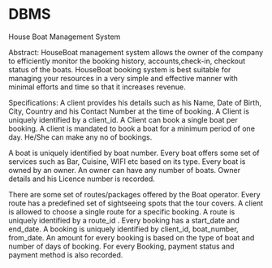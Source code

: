 # DBMS
House Boat Management System

Abstract:
  HouseBoat management system allows the owner of the company to
efficiently monitor the booking history, accounts,check-in, checkout
status of the boats. HouseBoat booking system is best suitable for
managing your resources in a very simple and effective manner with
minimal efforts and time so that it increases revenue.

Specifications:
  A client provides his details such as his Name, Date of Birth, City,
Country and his Contact Number at the time of booking. A Client is
uniquely identified by a client_id. A Client can book a single boat per
booking. A client is mandated to book a boat for a minimum period of
one day. He/She can make any no of bookings.

A boat is uniquely identified by boat number. Every boat offers some set
of services such as Bar, Cuisine, WIFI etc based on its type. Every boat
is owned by an owner. An owner can have any number of boats. Owner
details and his Licence number is recorded.

There are some set of routes/packages offered by the Boat operator.
Every route has a predefined set of sightseeing spots that the tour
covers. A client is allowed to choose a single route for a specific
booking. A route is uniquely identified by a route_id . Every booking has
a start_date and end_date. A booking is uniquely identified by client_id,
boat_number, from_date. An amount for every booking is based on the
type of boat and number of days of booking. For every Booking,
payment status and payment method is also recorded.
